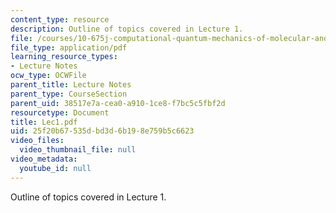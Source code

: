 ```yaml
---
content_type: resource
description: Outline of topics covered in Lecture 1.
file: /courses/10-675j-computational-quantum-mechanics-of-molecular-and-extended-systems-fall-2004/25f20b67535dbd3d6b198e759b5c6623_Lec1.pdf
file_type: application/pdf
learning_resource_types:
- Lecture Notes
ocw_type: OCWFile
parent_title: Lecture Notes
parent_type: CourseSection
parent_uid: 38517e7a-cea0-a910-1ce8-f7bc5c5fbf2d
resourcetype: Document
title: Lec1.pdf
uid: 25f20b67-535d-bd3d-6b19-8e759b5c6623
video_files:
  video_thumbnail_file: null
video_metadata:
  youtube_id: null
---
```

Outline of topics covered in Lecture 1.

